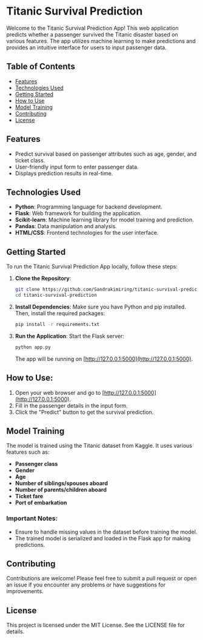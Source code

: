 
# Titanic Survival Prediction

Welcome to the Titanic Survival Prediction App! This web application predicts whether a passenger survived the Titanic disaster based on various features. The app utilizes machine learning to make predictions and provides an intuitive interface for users to input passenger data.

## Table of Contents
- [Features](#features)
- [Technologies Used](#technologies-used)
- [Getting Started](#getting-started)
- [How to Use](#how-to-use)
- [Model Training](#model-training)
- [Contributing](#contributing)
- [License](#license)

## Features
- Predict survival based on passenger attributes such as age, gender, and ticket class.
- User-friendly input form to enter passenger data.
- Displays prediction results in real-time.

## Technologies Used
- **Python**: Programming language for backend development.
- **Flask**: Web framework for building the application.
- **Scikit-learn**: Machine learning library for model training and prediction.
- **Pandas**: Data manipulation and analysis.
- **HTML/CSS**: Frontend technologies for the user interface.

## Getting Started
To run the Titanic Survival Prediction App locally, follow these steps:

1. **Clone the Repository**:
   ```bash
   git clone https://github.com/Sandrakimiring/titanic-survival-prediction.git
   cd titanic-survival-prediction
   ```

2. **Install Dependencies**:
   Make sure you have Python and pip installed. Then, install the required packages:
   ```bash
   pip install -r requirements.txt
   ```

3. **Run the Application**:
   Start the Flask server:
   ```bash
   python app.py
   ```
   The app will be running on [http://127.0.0.1:5000](http://127.0.0.1:5000).

## How to Use:
1. Open your web browser and go to [http://127.0.0.1:5000](http://127.0.0.1:5000).
2. Fill in the passenger details in the input form.
3. Click the "Predict" button to get the survival prediction.

## Model Training
The model is trained using the Titanic dataset from Kaggle. It uses various features such as:
- **Passenger class**
- **Gender**
- **Age**
- **Number of siblings/spouses aboard**
- **Number of parents/children aboard**
- **Ticket fare**
- **Port of embarkation**

### Important Notes:
- Ensure to handle missing values in the dataset before training the model.
- The trained model is serialized and loaded in the Flask app for making predictions.

## Contributing
Contributions are welcome! Please feel free to submit a pull request or open an issue if you encounter any problems or have suggestions for improvements.

## License
This project is licensed under the MIT License. See the LICENSE file for details.

